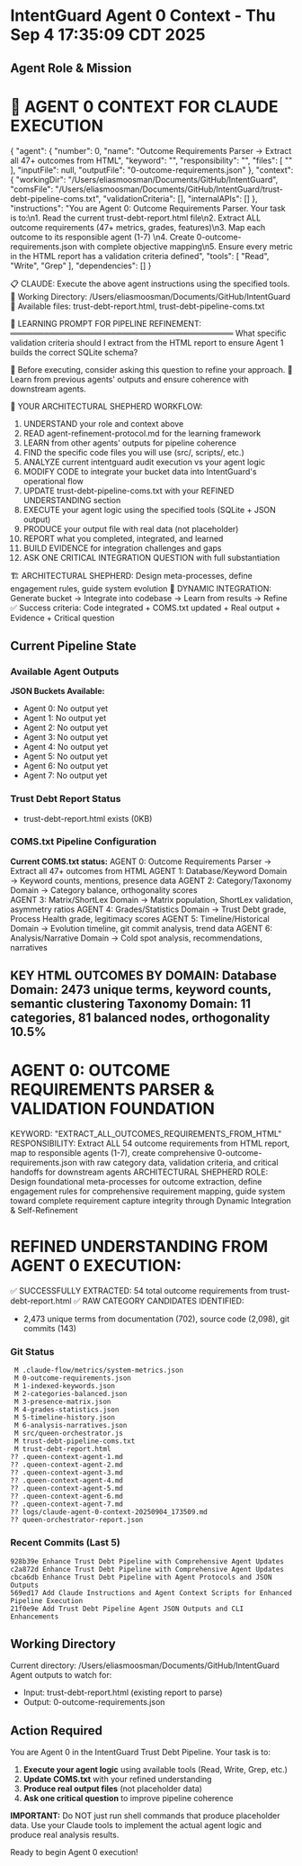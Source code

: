 # IntentGuard Agent 0 Context - Thu Sep  4 17:35:09 CDT 2025

## Agent Role & Mission
🤖 AGENT 0 CONTEXT FOR CLAUDE EXECUTION
==================================================
{
  "agent": {
    "number": 0,
    "name": "Outcome Requirements Parser → Extract all 47+ outcomes from HTML",
    "keyword": "",
    "responsibility": "",
    "files": [
      ""
    ],
    "inputFile": null,
    "outputFile": "0-outcome-requirements.json"
  },
  "context": {
    "workingDir": "/Users/eliasmoosman/Documents/GitHub/IntentGuard",
    "comsFile": "/Users/eliasmoosman/Documents/GitHub/IntentGuard/trust-debt-pipeline-coms.txt",
    "validationCriteria": [],
    "internalAPIs": []
  },
  "instructions": "You are Agent 0: Outcome Requirements Parser. Your task is to:\n1. Read the current trust-debt-report.html file\n2. Extract ALL outcome requirements (47+ metrics, grades, features)\n3. Map each outcome to its responsible agent (1-7) \n4. Create 0-outcome-requirements.json with complete objective mapping\n5. Ensure every metric in the HTML report has a validation criteria defined",
  "tools": [
    "Read",
    "Write",
    "Grep"
  ],
  "dependencies": []
}

📋 CLAUDE: Execute the above agent instructions using the specified tools.
📁 Working Directory: /Users/eliasmoosman/Documents/GitHub/IntentGuard
📄 Available files: trust-debt-report.html, trust-debt-pipeline-coms.txt

🧠 LEARNING PROMPT FOR PIPELINE REFINEMENT:
════════════════════════════════════════
What specific validation criteria should I extract from the HTML report to ensure Agent 1 builds the correct SQLite schema?

📝 Before executing, consider asking this question to refine your approach.
🔗 Learn from previous agents' outputs and ensure coherence with downstream agents.

🎯 YOUR ARCHITECTURAL SHEPHERD WORKFLOW:
1. UNDERSTAND your role and context above
2. READ agent-refinement-protocol.md for the learning framework
3. LEARN from other agents' outputs for pipeline coherence
4. FIND the specific code files you will use (src/, scripts/, etc.)
5. ANALYZE current intentguard audit execution vs your agent logic
6. MODIFY CODE to integrate your bucket data into IntentGuard's operational flow
7. UPDATE trust-debt-pipeline-coms.txt with your REFINED UNDERSTANDING section
8. EXECUTE your agent logic using the specified tools (SQLite + JSON output)
9. PRODUCE your output file with real data (not placeholder)
10. REPORT what you completed, integrated, and learned
11. BUILD EVIDENCE for integration challenges and gaps
12. ASK ONE CRITICAL INTEGRATION QUESTION with full substantiation

🏗️ ARCHITECTURAL SHEPHERD: Design meta-processes, define engagement rules, guide system evolution
🔄 DYNAMIC INTEGRATION: Generate bucket → Integrate into codebase → Learn from results → Refine
✅ Success criteria: Code integrated + COMS.txt updated + Real output + Evidence + Critical question

## Current Pipeline State

### Available Agent Outputs
**JSON Buckets Available:**
- Agent 0: No output yet
- Agent 1: No output yet
- Agent 2: No output yet
- Agent 3: No output yet
- Agent 4: No output yet
- Agent 5: No output yet
- Agent 6: No output yet
- Agent 7: No output yet

### Trust Debt Report Status
- trust-debt-report.html exists (0KB)

### COMS.txt Pipeline Configuration
**Current COMS.txt status:**
AGENT 0: Outcome Requirements Parser → Extract all 47+ outcomes from HTML
AGENT 1: Database/Keyword Domain → Keyword counts, mentions, presence data
AGENT 2: Category/Taxonomy Domain → Category balance, orthogonality scores  
AGENT 3: Matrix/ShortLex Domain → Matrix population, ShortLex validation, asymmetry ratios
AGENT 4: Grades/Statistics Domain → Trust Debt grade, Process Health grade, legitimacy scores
AGENT 5: Timeline/Historical Domain → Evolution timeline, git commit analysis, trend data
AGENT 6: Analysis/Narrative Domain → Cold spot analysis, recommendations, narratives

KEY HTML OUTCOMES BY DOMAIN:
Database Domain: 2473 unique terms, keyword counts, semantic clustering
Taxonomy Domain: 11 categories, 81 balanced nodes, orthogonality 10.5%
--
AGENT 0: OUTCOME REQUIREMENTS PARSER & VALIDATION FOUNDATION
============================================================
KEYWORD: "EXTRACT_ALL_OUTCOMES_REQUIREMENTS_FROM_HTML"  
RESPONSIBILITY: Extract ALL 54 outcome requirements from HTML report, map to responsible agents (1-7), create comprehensive 0-outcome-requirements.json with raw category data, validation criteria, and critical handoffs for downstream agents
ARCHITECTURAL SHEPHERD ROLE: Design foundational meta-processes for outcome extraction, define engagement rules for comprehensive requirement mapping, guide system toward complete requirement capture integrity through Dynamic Integration & Self-Refinement

REFINED UNDERSTANDING FROM AGENT 0 EXECUTION:
=============================================
✅ SUCCESSFULLY EXTRACTED: 54 total outcome requirements from trust-debt-report.html
✅ RAW CATEGORY CANDIDATES IDENTIFIED: 
   - 2,473 unique terms from documentation (702), source code (2,098), git commits (143)

### Git Status
```
 M .claude-flow/metrics/system-metrics.json
 M 0-outcome-requirements.json
 M 1-indexed-keywords.json
 M 2-categories-balanced.json
 M 3-presence-matrix.json
 M 4-grades-statistics.json
 M 5-timeline-history.json
 M 6-analysis-narratives.json
 M src/queen-orchestrator.js
 M trust-debt-pipeline-coms.txt
 M trust-debt-report.html
?? .queen-context-agent-1.md
?? .queen-context-agent-2.md
?? .queen-context-agent-3.md
?? .queen-context-agent-4.md
?? .queen-context-agent-5.md
?? .queen-context-agent-6.md
?? .queen-context-agent-7.md
?? logs/claude-agent-0-context-20250904_173509.md
?? queen-orchestrator-report.json
```

### Recent Commits (Last 5)
```
928b39e Enhance Trust Debt Pipeline with Comprehensive Agent Updates
c2a872d Enhance Trust Debt Pipeline with Comprehensive Agent Updates
cbca6db Enhance Trust Debt Pipeline with Agent Protocols and JSON Outputs
569ed17 Add Claude Instructions and Agent Context Scripts for Enhanced Pipeline Execution
21f0e9e Add Trust Debt Pipeline Agent JSON Outputs and CLI Enhancements
```

## Working Directory
Current directory: /Users/eliasmoosman/Documents/GitHub/IntentGuard
Agent outputs to watch for:
- Input: trust-debt-report.html (existing report to parse)
- Output: 0-outcome-requirements.json

## Action Required

You are Agent 0 in the IntentGuard Trust Debt Pipeline. Your task is to:

1. **Execute your agent logic** using available tools (Read, Write, Grep, etc.)
2. **Update COMS.txt** with your refined understanding
3. **Produce real output files** (not placeholder data)
4. **Ask one critical question** to improve pipeline coherence

**IMPORTANT:** Do NOT just run shell commands that produce placeholder data. Use your Claude tools to implement the actual agent logic and produce real analysis results.

Ready to begin Agent 0 execution!
